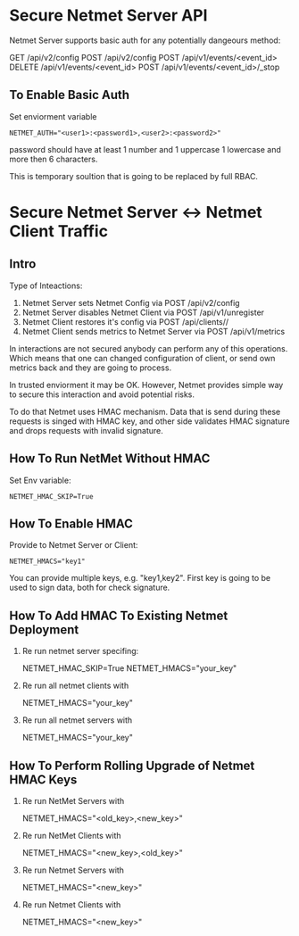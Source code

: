 Secure Netmet Server API
========================

Netmet Server supports basic auth for any potentially dangeours method:

GET /api/v2/config
POST /api/v2/config
POST /api/v1/events/<event_id>
DELETE /api/v1/events/<event_id>
POST /api/v1/events/<event_id>/_stop


To Enable Basic Auth
--------------------

Set enviorment variable

    NETMET_AUTH="<user1>:<password1>,<user2>:<password2>"

password should have at least 1 number and 1 uppercase 1 lowercase and
more then 6 characters.


This is temporary soultion that is going to be replaced by full RBAC.


Secure Netmet Server <-> Netmet Client Traffic
==============================================

Intro
-----

Type of Inteactions:
1) Netmet Server sets Netmet Config via POST /api/v2/config
2) Netmet Server disables Netmet Client via POST /api/v1/unregister
3) Netmet Client restores it's config via POST /api/clients/<host>/<port>
4) Netmet Client sends metrics to Netmet Server via POST /api/v1/metrics


In interactions are not secured anybody can perform any of this operations.
Which means that one can changed configuration of client, or send own metrics
back and they are going to process.

In trusted enviorment it may be OK.
However, Netmet provides simple way to secure this interaction and avoid
potential risks.

To do that Netmet uses HMAC mechanism.
Data that is send during these requests is singed with HMAC key, and other
side validates HMAC signature and drops requests with invalid signature.


How To Run NetMet Without HMAC
------------------------------

Set Env variable:

    NETMET_HMAC_SKIP=True


How To Enable HMAC
------------------

Provide to Netmet Server or Client:

    NETMET_HMACS="key1"

You can provide multiple keys, e.g. "key1,key2". First key is going to be
used to sign data, both for check signature.


How To Add HMAC To Existing Netmet Deployment
---------------------------------------------

1) Re run netmet server specifing:

   NETMET_HMAC_SKIP=True
   NETMET_HMACS="your_key"

2) Re run all netmet clients with

    NETMET_HMACS="your_key"

3) Re run all netmet servers with

    NETMET_HMACS="your_key"


How To Perform Rolling Upgrade of Netmet HMAC Keys
--------------------------------------------------

1) Re run NetMet Servers with

    NETMET_HMACS="<old_key>,<new_key>"


2) Re run NetMet Clients with

    NETMET_HMACS="<new_key>,<old_key>"

3) Re run Netmet Servers with

    NETMET_HMACS="<new_key>"

4) Re run Netmet Clients with

    NETMET_HMACS="<new_key>"

